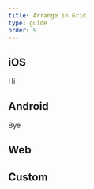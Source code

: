 ```yaml
---
title: Arrange in Grid
type: guide
order: 9
---
```


## iOS

Hi

## Android

Bye

## Web


## Custom